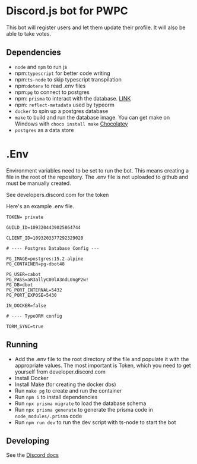 # Discord.js bot for PWPC

This bot will register users and let them update their profile. It will also be able to take votes. 

## Dependencies

-   `node` and `npm` to run js
-   npm:`typescript` for better code writing
-   npm:`ts-node` to skip typescript transpilation
-   npm:`dotenv` to read .env files
-   npm:`pg` to connect to postgres
-   npm: `prisma` to interact with the database. [LINK](https://www.prisma.io)
-   npm: `reflect-metadata` used by typeorm
-   `docker` to spin up a postgres database
-   `make` to build and run the database image. You can get make on Windows with `choco install make` [Chocolatey](https://chocolatey.org/)
-   `postgres` as a data store

# .Env

Environment variables need to be set to run the bot. This means creating a file in the root of the repository. The .env file is not uploaded to github and must be manually created.

See developers.discord.com for the token

Here's an example .env file.

```
TOKEN= private

GUILD_ID=1093204439025864744

CLIENT_ID=1093203377292329020

# ---- Postgres Database Config ---

PG_IMAGE=postgres:15.2-alpine
PG_CONTAINER=pg-dbot48

PG_USER=cabot
PG_PASS=aR3allyC00lA3ndL0ngP2w!
PG_DB=dbot
PG_PORT_INTERNAL=5432
PG_PORT_EXPOSE=5430

IN_DOCKER=false

# ---- TypeORM config

TORM_SYNC=true
```

## Running

- Add the .env file to the root directory of the file and populate it with the appropriate values. The most important is Token, which you need to get yourself from developer.discord.com
- Install Docker
- Install Make (for creating the docker dbs)
- Run `make pg` to create and run the container
- Run `npm i` to install dependencies
- Run `npx prisma migrate` to load the database schema
- Run `npx prisma generate` to generate the prisma code in `node_modules/.prisma` code
- Run `npm run dev` to run the dev script with ts-node to start the bot

## Developing

See the [Discord docs](https://old.discordjs.dev/#/docs/discord.js/14.9.0/general/welcome)



